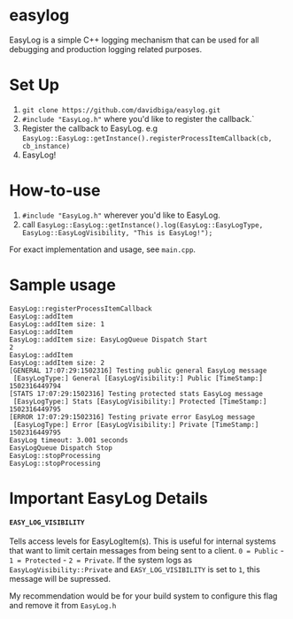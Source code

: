 # easylog
EasyLog is a simple C++ logging mechanism that can be used for all debugging and production logging related purposes.
# Set Up
1. `git clone https://github.com/davidbiga/easylog.git`
2. `#include "EasyLog.h"` where you'd like to register the callback.`
3. Register the callback to EasyLog. e.g `EasyLog::EasyLog::getInstance().registerProcessItemCallback(cb, cb_instance)`
4. EasyLog!

# How-to-use
1. `#include "EasyLog.h"` wherever you'd like to EasyLog.
2. call `EasyLog::EasyLog::getInstance().log(EasyLog::EasyLogType, EasyLog::EasyLogVisibility, "This is EasyLog!");`

For exact implementation and usage, see `main.cpp`.

# Sample usage
```
EasyLog::registerProcessItemCallback
EasyLog::addItem
EasyLog::addItem size: 1
EasyLog::addItem
EasyLog::addItem size: EasyLogQueue Dispatch Start
2
EasyLog::addItem
EasyLog::addItem size: 2
[GENERAL 17:07:29:1502316] Testing public general EasyLog message
 [EasyLogType:] General [EasyLogVisibility:] Public [TimeStamp:] 1502316449794
[STATS 17:07:29:1502316] Testing protected stats EasyLog message
 [EasyLogType:] Stats [EasyLogVisibility:] Protected [TimeStamp:] 1502316449795
[ERROR 17:07:29:1502316] Testing private error EasyLog message
 [EasyLogType:] Error [EasyLogVisibility:] Private [TimeStamp:] 1502316449795
EasyLog timeout: 3.001 seconds
EasyLogQueue Dispatch Stop
EasyLog::stopProcessing
EasyLog::stopProcessing
```

# Important EasyLog Details
#### `EASY_LOG_VISIBILITY`
Tells access levels for EasyLogItem(s).  This is useful for internal systems that want to limit certain messages from being sent to a client. `0 = Public` - `1 = Protected` - `2 = Private`.  If the system logs as `EasyLogVisibility::Private` and `EASY_LOG_VISIBILITY` is set to `1`, this message will be supressed.

My recommendation would be for your build system to configure this flag and remove it from `EasyLog.h`
